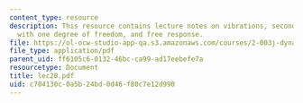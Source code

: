 ```yaml
---
content_type: resource
description: This resource contains lecture notes on vibrations, second order systems
  with one degree of freedom, and free response.
file: https://ol-ocw-studio-app-qa.s3.amazonaws.com/courses/2-003j-dynamics-and-control-i-spring-2007/c704130c0a5b24bd0d46f80c7e12d990_lec20.pdf
file_type: application/pdf
parent_uid: ff6105c6-0132-46bc-ca99-ad17eebefe7a
resourcetype: Document
title: lec20.pdf
uid: c704130c-0a5b-24bd-0d46-f80c7e12d990
---
```

